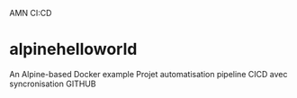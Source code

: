 AMN CI:CD
# alpinehelloworld
An Alpine-based Docker example
Projet automatisation pipeline CICD
avec syncronisation GITHUB
